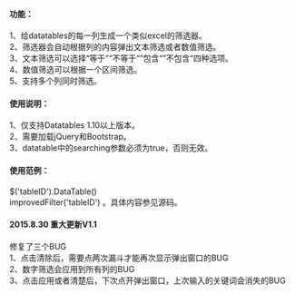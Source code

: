 <h4>功能：</h4>
<p>
1、给datatables的每一列生成一个类似excel的筛选器。</br>
2、筛选器会自动根据列的内容弹出文本筛选或者数值筛选。</br>
3、文本筛选可以选择“等于”“不等于“”包含“”不包含“四种选项。</br>
4、数值筛选可以根据一个区间筛选。</br>
5、支持多个列同时筛选。</br>
</p>

<h4>使用说明：</h4>
<p>
1、仅支持Datatables 1.10以上版本。</br>
2、需要加载jQuery和Bootstrap。</br>
3、datatable中的searching参数必须为true，否则无效。
</p>

<h4>使用范例：</h4>
<p>
$('tableID').DataTable()</br>
improvedFilter('tableID') 。具体内容参见源码。
</p>

<h4>2015.8.30 重大更新V1.1</h4>
修复了三个BUG</br>
1、点击清除后，需要点两次漏斗才能再次显示弹出窗口的BUG</br>
2、数字筛选会应用到所有列的BUG</br>
3、点击应用或者清楚后，下次点开弹出窗口，上次输入的关键词会消失的BUG
